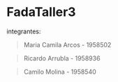 # FadaTaller3
integrantes: 
> Maria Camila Arcos - 1958502

> Ricardo Arrubla - 1958936

> Camilo Molina - 1958540
